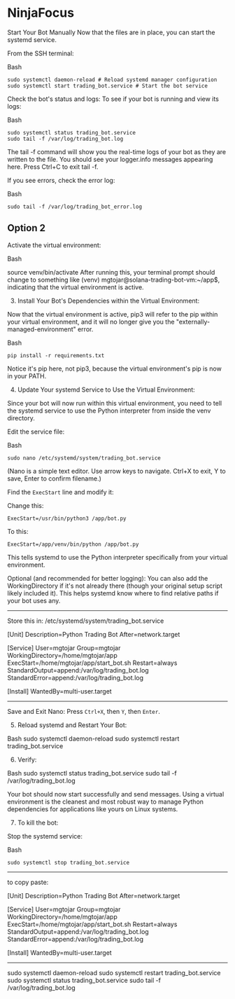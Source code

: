 # NinjaFocus

Start Your Bot Manually
Now that the files are in place, you can start the systemd service.

From the SSH terminal:

Bash

    sudo systemctl daemon-reload # Reload systemd manager configuration
    sudo systemctl start trading_bot.service # Start the bot service

Check the bot's status and logs:
To see if your bot is running and view its logs:

Bash

    sudo systemctl status trading_bot.service
    sudo tail -f /var/log/trading_bot.log

The tail -f command will show you the real-time logs of your bot as they are written to the file. You should see your logger.info messages appearing here. Press Ctrl+C to exit tail -f.

If you see errors, check the error log:

Bash

    sudo tail -f /var/log/trading_bot_error.log


## Option 2

Activate the virtual environment:

Bash

source venv/bin/activate
After running this, your terminal prompt should change to something like (venv) mgtojar@solana-trading-bot-vm:~/app$, indicating that the virtual environment is active.

3. Install Your Bot's Dependencies within the Virtual Environment:

Now that the virtual environment is active, pip3 will refer to the pip within your virtual environment, and it will no longer give you the "externally-managed-environment" error.

Bash

    pip install -r requirements.txt
Notice it's pip here, not pip3, because the virtual environment's pip is now in your PATH.

4. Update Your systemd Service to Use the Virtual Environment:

Since your bot will now run within this virtual environment, you need to tell the systemd service to use the Python interpreter from inside the venv directory.

Edit the service file:

Bash

    sudo nano /etc/systemd/system/trading_bot.service
(Nano is a simple text editor. Use arrow keys to navigate. Ctrl+X to exit, Y to save, Enter to confirm filename.)

Find the `ExecStart` line and modify it:

Change this:

    ExecStart=/usr/bin/python3 /app/bot.py
To this:

    ExecStart=/app/venv/bin/python /app/bot.py
This tells systemd to use the Python interpreter specifically from your virtual environment.

Optional (and recommended for better logging): You can also add the WorkingDirectory if it's not already there (though your original setup script likely included it). This helps systemd know where to find relative paths if your bot uses any.

---

Store this in: /etc/systemd/system/trading_bot.service

[Unit]
Description=Python Trading Bot
After=network.target

[Service]
User=mgtojar
Group=mgtojar
WorkingDirectory=/home/mgtojar/app
ExecStart=/home/mgtojar/app/start_bot.sh
Restart=always
StandardOutput=append:/var/log/trading_bot.log
StandardError=append:/var/log/trading_bot.log

[Install]
WantedBy=multi-user.target

---

Save and Exit Nano: Press `Ctrl+X`, then `Y`, then `Enter`.

5. Reload systemd and Restart Your Bot:

Bash
    sudo systemctl daemon-reload
    sudo systemctl restart trading_bot.service

6. Verify:

Bash
    sudo systemctl status trading_bot.service
    sudo tail -f /var/log/trading_bot.log

Your bot should now start successfully and send messages. Using a virtual environment is the cleanest and most robust way to manage Python dependencies for applications like yours on Linux systems.

7. To kill the bot:

Stop the systemd service:

Bash

    sudo systemctl stop trading_bot.service

---

to copy paste:

[Unit]
Description=Python Trading Bot
After=network.target

[Service]
User=mgtojar
Group=mgtojar
WorkingDirectory=/home/mgtojar/app
ExecStart=/home/mgtojar/app/start_bot.sh
Restart=always
StandardOutput=append:/var/log/trading_bot.log
StandardError=append:/var/log/trading_bot.log

[Install]
WantedBy=multi-user.target

---

sudo systemctl daemon-reload
sudo systemctl restart trading_bot.service
sudo systemctl status trading_bot.service
sudo tail -f /var/log/trading_bot.log